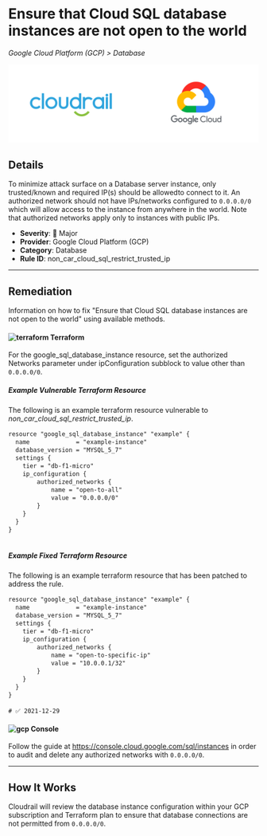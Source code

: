 # Ensure that Cloud SQL database instances are not open to the world

*Google Cloud Platform (GCP) > Database*

![Cloudrail and Google Cloud Platform (GCP) logos](../images/cloudrail_gcp.png)

## Details
To minimize attack surface on a Database server instance, only trusted/known and required IP(s) should be allowedto connect to it. An authorized network should not have IPs/networks configured to `0.0.0.0/0` which will allow access to the instance from anywhere in the world. Note that authorized networks apply only to instances with public IPs.

- **Severity**: 🔴 Major
- **Provider**: Google Cloud Platform (GCP)
- **Category**: Database
- **Rule ID**: non_car_cloud_sql_restrict_trusted_ip

---

## Remediation
Information on how to fix "Ensure that Cloud SQL database instances are not open to the world" using available methods.


####  <img src="../_media/emojis/terraform.png" alt="terraform" width="20"/>  Terraform
For the google_sql_database_instance resource, set the authorized Networks parameter under ipConfiguration subblock to value other than `0.0.0.0/0`.



##### Example Vulnerable Terraform Resource
The following is an example terraform resource vulnerable to *non_car_cloud_sql_restrict_trusted_ip*.
```hcl
resource "google_sql_database_instance" "example" {
  name             = "example-instance"
  database_version = "MYSQL_5_7"
  settings {
    tier = "db-f1-micro"
    ip_configuration {
        authorized_networks {
            name = "open-to-all"
            value = "0.0.0.0/0"
        }
    }
  }
}


```



##### Example Fixed Terraform Resource
The following is an example terraform resource that has been patched to address the rule.
```hcl
resource "google_sql_database_instance" "example" {
  name             = "example-instance"
  database_version = "MYSQL_5_7"
  settings {
    tier = "db-f1-micro"
    ip_configuration {
        authorized_networks {
            name = "open-to-specific-ip"
            value = "10.0.0.1/32"
        }
    }
  }
}

# ✅ 2021-12-29
```







####  <img src="../_media/emojis/gcp.png" alt="gcp" width="20"/> Console
Follow the guide at <https://console.cloud.google.com/sql/instances> in order to audit and delete any authorized networks with `0.0.0.0/0`.




---

## How It Works
Cloudrail will review the database instance configuration within your GCP subscription and Terraform plan to ensure that database connections are not permitted from `0.0.0.0/0`.